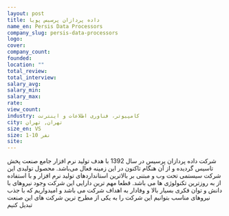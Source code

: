 ```yaml
---
layout: post
title: داده پردازان پرسیس پویا
name_en: Persis Data Processors
company_slug: persis-data-processors
logo: 
cover: 
company_count:
founded:
location: ""
total_review: 
total_interview: 
salary_avg: 
salary_min: 
salary_max: 
rate: 
view_count: 
industry: کامپیوتر، فناوری اطلاعات و اینترنت
city: تهران, تهران
size_en: VS
size: 1-10 نفر
site: 
---
```


شرکت داده پردازان پرسیس در سال 1392 با هدف تولید نرم افزار جامع صنعت پخش تاسیس گردیده و از آن هنگام تاکنون در این زمینه فعال می‌باشد. محصول تولیدی این شرکت سیستمی تحت وب و مبتنی بر بالاترین استانداردهای تولید نرم افزار و با استفاده از به روزترین تکنولوژی ها می باشد. قطعا مهم ترین دارایی این شرکت وجود نیروهای با دانش و توان فکری بسیار بالا و وفادار به اهداف شرکت می باشد و امیدواریم که با جذب نیروهای مناسب بتوانیم این شرکت را به یکی از مطرح ترین شرکت های این صنعت تبدیل کنیم
